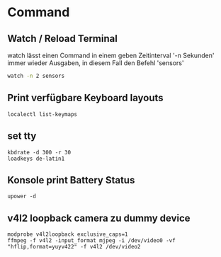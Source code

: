 # Command

## Watch / Reload Terminal
watch lässt einen Command in einem geben Zeitinterval '-n Sekunden' immer wieder Ausgaben, in diesem Fall den Befehl 'sensors'
````bash
watch -n 2 sensors
````
## Print verfügbare Keyboard layouts
````
localectl list-keymaps
````
## set tty
````
kbdrate -d 300 -r 30
loadkeys de-latin1
````
## Konsole print Battery Status
````
upower -d
````

## v4l2 loopback camera zu dummy device 
```
modprobe v4l2loopback exclusive_caps=1
ffmpeg -f v4l2 -input_format mjpeg -i /dev/video0 -vf "hflip,format=yuyv422" -f v4l2 /dev/video2
```

